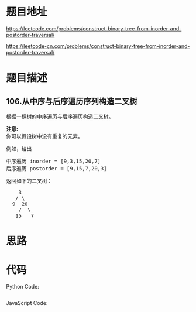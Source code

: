 # 题目地址
https://leetcode.com/problems/construct-binary-tree-from-inorder-and-postorder-traversal/

https://leetcode-cn.com/problems/construct-binary-tree-from-inorder-and-postorder-traversal/
# 题目描述
## 106.从中序与后序遍历序列构造二叉树
<p>根据一棵树的中序遍历与后序遍历构造二叉树。</p>

<p><strong>注意:</strong><br>
你可以假设树中没有重复的元素。</p>

<p>例如，给出</p>

<pre>中序遍历 inorder =&nbsp;[9,3,15,20,7]
后序遍历 postorder = [9,15,7,20,3]</pre>

<p>返回如下的二叉树：</p>

<pre>    3
   / \
  9  20
    /  \
   15   7
</pre>

# 思路

# 代码
Python Code:

```

```
JavaScript Code:

```

```

